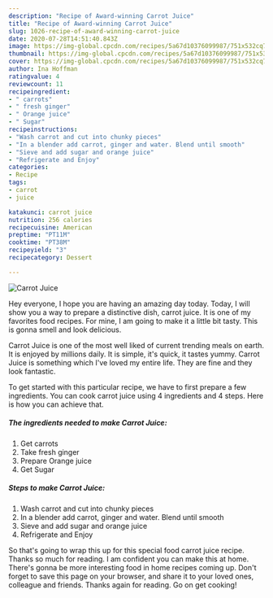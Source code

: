 ```yaml
---
description: "Recipe of Award-winning Carrot Juice"
title: "Recipe of Award-winning Carrot Juice"
slug: 1026-recipe-of-award-winning-carrot-juice
date: 2020-07-28T14:51:40.843Z
image: https://img-global.cpcdn.com/recipes/5a67d10376099987/751x532cq70/carrot-juice-recipe-main-photo.jpg
thumbnail: https://img-global.cpcdn.com/recipes/5a67d10376099987/751x532cq70/carrot-juice-recipe-main-photo.jpg
cover: https://img-global.cpcdn.com/recipes/5a67d10376099987/751x532cq70/carrot-juice-recipe-main-photo.jpg
author: Ina Hoffman
ratingvalue: 4
reviewcount: 11
recipeingredient:
- " carrots"
- " fresh ginger"
- " Orange juice"
- " Sugar"
recipeinstructions:
- "Wash carrot and cut into chunky pieces"
- "In a blender add carrot, ginger and water. Blend until smooth"
- "Sieve and add sugar and orange juice"
- "Refrigerate and Enjoy"
categories:
- Recipe
tags:
- carrot
- juice

katakunci: carrot juice 
nutrition: 256 calories
recipecuisine: American
preptime: "PT11M"
cooktime: "PT38M"
recipeyield: "3"
recipecategory: Dessert

---
```



![Carrot Juice](https://img-global.cpcdn.com/recipes/5a67d10376099987/751x532cq70/carrot-juice-recipe-main-photo.jpg)

Hey everyone, I hope you are having an amazing day today. Today, I will show you a way to prepare a distinctive dish, carrot juice. It is one of my favorites food recipes. For mine, I am going to make it a little bit tasty. This is gonna smell and look delicious.



Carrot Juice is one of the most well liked of current trending meals on earth. It is enjoyed by millions daily. It is simple, it's quick, it tastes yummy. Carrot Juice is something which I've loved my entire life. They are fine and they look fantastic.


To get started with this particular recipe, we have to first prepare a few ingredients. You can cook carrot juice using 4 ingredients and 4 steps. Here is how you can achieve that.

<!--inarticleads1-->

##### The ingredients needed to make Carrot Juice:

1. Get  carrots
1. Take  fresh ginger
1. Prepare  Orange juice
1. Get  Sugar




<!--inarticleads2-->

##### Steps to make Carrot Juice:

1. Wash carrot and cut into chunky pieces
1. In a blender add carrot, ginger and water. Blend until smooth
1. Sieve and add sugar and orange juice
1. Refrigerate and Enjoy




So that's going to wrap this up for this special food carrot juice recipe. Thanks so much for reading. I am confident you can make this at home. There's gonna be more interesting food in home recipes coming up. Don't forget to save this page on your browser, and share it to your loved ones, colleague and friends. Thanks again for reading. Go on get cooking!
